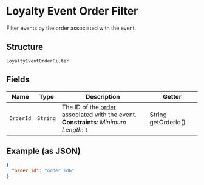 
# Loyalty Event Order Filter

Filter events by the order associated with the event.

## Structure

`LoyaltyEventOrderFilter`

## Fields

| Name | Type | Description | Getter |
|  --- | --- | --- | --- |
| `OrderId` | `String` | The ID of the [order](#type-Order) associated with the event.<br>**Constraints**: *Minimum Length*: `1` | String getOrderId() |

## Example (as JSON)

```json
{
  "order_id": "order_id6"
}
```

